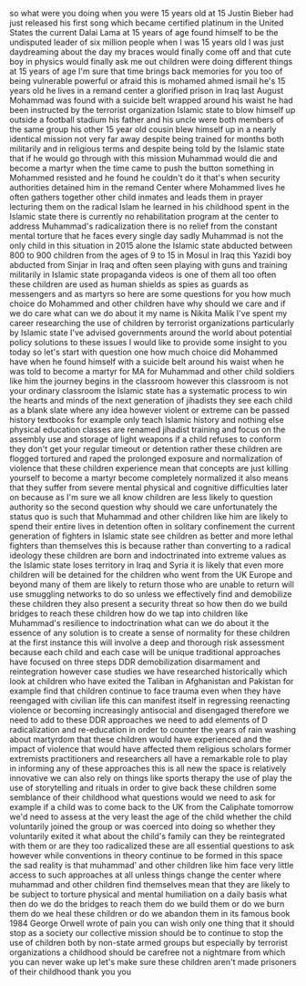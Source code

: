 
so what were you doing when you were 15
years old at 15 Justin Bieber had just
released his first song which became
certified platinum in the United States
the current Dalai Lama at 15 years of
age found himself to be the undisputed
leader of six million people when I was
15 years old I was just daydreaming
about the day my braces would finally
come off and that cute boy in physics
would finally ask me out children were
doing different things at 15 years of
age I&#39;m sure that time brings back
memories for you too of being vulnerable
powerful or afraid this is mohamed ahmed
ismail he&#39;s 15 years old he lives in a
remand center a glorified prison in Iraq
last August Mohammad was found with a
suicide belt wrapped around his waist he
had been instructed by the terrorist
organization Islamic state to blow
himself up outside a football stadium
his father and his uncle were both
members of the same group his other 15
year old cousin blew himself up in a
nearly identical mission not very far
away
despite being trained for months both
militarily and in religious terms and
despite being told by the Islamic state
that if he would go through with this
mission Muhammad would die and become a
martyr when the time came to push the
button something in Mohammed resisted
and he found he couldn&#39;t do it that&#39;s
when security authorities detained him
in the remand Center where Mohammed
lives
he often gathers together other child
inmates and leads them in prayer
lecturing them on the radical Islam he
learned in his childhood spent in the
Islamic state there is currently no
rehabilitation program at the center to
address Muhammad&#39;s radicalization there
is no relief from the constant mental
torture that he faces every single day
sadly Muhammad is not the only child in
this situation in 2015 alone the Islamic
state abducted between 800 to 900
children from the ages of 9 to 15 in
Mosul in Iraq this Yazidi boy abducted
from Sinjar in Iraq and often seen
playing with guns and training
militarily in Islamic state propaganda
videos is one of them all too often
these children are used as human shields
as spies as guards as messengers and as
martyrs so here are some questions for
you how much choice do Mohammed and
other children have why should we care
and if we do care what can we do about
it
my name is Nikita Malik I&#39;ve spent my
career researching the use of children
by terrorist organizations particularly
by Islamic state I&#39;ve advised
governments around the world about
potential policy solutions to these
issues I would like to provide some
insight to you today so let&#39;s start with
question one how much choice did
Mohammed have when he found himself with
a suicide belt around his waist when he
was told to become a martyr for MA for
Muhammad and other child soldiers like
him the journey begins in the classroom
however this classroom is not your
ordinary classroom
the Islamic state has a systematic
process to win the hearts and minds of
the next generation of jihadists they
see each child as a blank slate where
any idea however violent or extreme can
be passed history textbooks for example
only teach Islamic history and nothing
else
physical education classes are renamed
jihadist training and focus on the
assembly use and storage of light
weapons if a child refuses to conform
they don&#39;t get your regular timeout or
detention rather these children are
flogged tortured and raped the prolonged
exposure and normalization of violence
that these children experience mean that
concepts are just killing yourself to
become a martyr become completely
normalized it also means that they
suffer from severe mental physical and
cognitive difficulties later on because
as I&#39;m sure we all know children are
less likely to question authority so the
second question why should we care
unfortunately the status quo is such
that Muhammad and other children like
him are likely to spend their entire
lives in detention often in solitary
confinement the current generation of
fighters in Islamic state see children
as better and more lethal fighters than
themselves this is because rather than
converting to a radical ideology these
children are born and indoctrinated into
extreme values as the Islamic state
loses territory in Iraq and Syria it is
likely that even more children will be
detained for the children who went from
the UK Europe and beyond many of them
are likely to return those who are
unable to return will use smuggling
networks to do so unless we effectively
find and demobilize these children they
also present a security threat
so how then do we build bridges to reach
these children how do we tap into
children like Muhammad&#39;s resilience to
indoctrination what can we do about it
the essence of any solution is to create
a sense of normality for these children
at the first instance this will involve
a deep and thorough risk assessment
because each child and each case will be
unique traditional approaches have
focused on three steps DDR
demobilization disarmament and
reintegration
however case studies we have researched
historically which look at children who
have exited the Taliban in Afghanistan
and Pakistan for example find that
children continue to face trauma even
when they have reengaged with civilian
life this can manifest itself in
regressing reenacting violence or
becoming increasingly antisocial and
disengaged therefore we need to add to
these DDR approaches we need to add
elements of D radicalization and
re-education in order to counter the
years of rain washing about martyrdom
that these children would have
experienced and the impact of violence
that would have affected them religious
scholars former extremists practitioners
and researchers all have a remarkable
role to play in informing any of these
approaches this is all new the space is
relatively innovative we can also rely
on things like sports therapy the use of
play the use of storytelling and rituals
in order to give back these children
some semblance of their childhood what
questions would we need to ask for
example if a child was to come back to
the UK from the Caliphate tomorrow
we&#39;d need to assess at the very least
the age of the child whether the child
voluntarily joined the group or was
coerced into doing so whether they
voluntarily exited it what about the
child&#39;s family can they be reintegrated
with them
or are they too radicalized these are
all essential questions to ask
however while conventions in theory
continue to be formed in this space the
sad reality is that muhammad&#39; and other
children like him face very little
access to such approaches at all unless
things change the center where muhammad
and other children find themselves mean
that they are likely to be subject to
torture physical and mental humiliation
on a daily basis what then do we do the
bridges to reach them do we build them
or do we burn them do we heal these
children or do we abandon them in its
famous book 1984 George Orwell wrote of
pain you can wish only one thing that it
should stop as a society our collective
mission should be to continue to stop
the use of children both by non-state
armed groups but especially by terrorist
organizations a childhood should be
carefree not a nightmare from which you
can never wake up let&#39;s make sure these
children aren&#39;t made prisoners of their
childhood thank you
you
